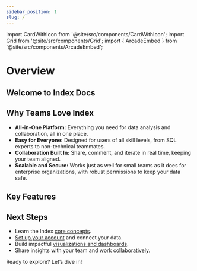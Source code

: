```yaml
---
sidebar_position: 1
slug: /
---
```


import CardWithIcon from '@site/src/components/CardWithIcon';
import Grid from '@site/src/components/Grid';
import { ArcadeEmbed } from '@site/src/components/ArcadeEmbed';

# Overview 

## Welcome to Index Docs

<Grid columns="1"  className="custom-grid-head" >

<CardWithIcon icon="MagnifyingGlassChart" title="What is Index?" description="Index is your go-to AI-powered data platform for simplifying how teams handle data exploration, visualization, and collaboration. " />

</Grid>
 
<ArcadeEmbed />

## Why Teams Love Index

- **All-in-One Platform:** Everything you need for data analysis and collaboration, all in one place.
- **Easy for Everyone:** Designed for users of all skill levels, from SQL experts to non-technical teammates.
- **Collaboration Built In:** Share, comment, and iterate in real time, keeping your team aligned.
- **Scalable and Secure:** Works just as well for small teams as it does for enterprise organizations, with robust permissions to keep your data safe.
  
## Key Features

<Grid columns="3" className="custom-grid">

<CardWithIcon icon="database" title="Data Connectivity" description="Effortlessly connect to your databases and data warehouses. With integrations for popular tools like PostgreSQL, Snowflake, and BigQuery, Index ensures your data is always accessible and up-to-date with real-time syncing." footer="Learn More" footerLink="#"/>

<CardWithIcon icon="settings" title="Flexible Querying" description="Analyze data your way. Whether using SQL for precision or the visual query builder for simplicity, Index makes data exploration smooth. Feature like query history ensure anyone can quickly extract the insights they need." footer="Learn More" footerLink="/docs/getting-started/quick-start-guide/data-query"/>

<CardWithIcon icon="analytics" title="Advanced Visualizations" description="Transform your data into impactful visuals with interactive charts, detailed tables, and single-value metrics. Customize dashboards to fit your team’s specific goals and make tracking trends or sharing updates effortless." footer="Learn More" footerLink="#"/>

<CardWithIcon icon="users" title="Team Collaboration" description="Collaborate seamlessly by sharing dashboards, queries, and reports. With real-time comments and role-based permissions, Index keeps teamwork organized and ensures the right data reaches the right people." footer="Learn More" footerLink="#"/>


</Grid>

<Grid columns="1" className="custom-grid-head">

<CardWithIcon icon="lightbulb" title="AI-Powered Insights" description="Leverage AI to uncover patterns and trends you might miss. Index provides smart recommendations for queries and visualizations, helping you go from raw data to actionable insights in record time." footer="Learn More" footerLink="#"/>

</Grid>

## Next Steps

- Learn the Index [core concepts](/docs/getting-started/core-concept).
- [Set up your account](/docs/getting-started/account-setup) and connect your data.
- Build impactful [visualizations and dashboards](/docs/user-guide/building-dashboard).
- Share insights with your team and [work collaboratively](/docs/user-guide/collaboration-features).
  

Ready to explore? Let’s dive in!